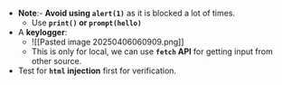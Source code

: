 - **Note**:- **Avoid using `alert(1)`** as it is blocked a lot of times.
	- Use **`print()` or `prompt(hello)`**
- A **keylogger**:
	- ![[Pasted image 20250406060909.png]]
	- This is only for local, we can use **`fetch` API** for getting input from other source.
- Test for **`html` injection** first for verification.